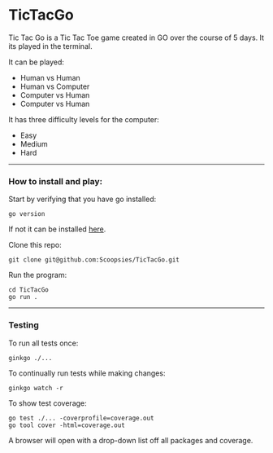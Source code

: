 # TicTacGo

Tic Tac Go is a Tic Tac Toe game created in GO over the course of 5 days. It its played in the terminal.

It can be played:
- Human vs Human
- Human vs Computer
- Computer vs Human
- Computer vs Human

It has three difficulty levels for the computer:
- Easy
- Medium
- Hard

---

### How to install and play:

Start by verifying that you have go installed:
```
go version
```

If not it can be installed [here](https://go.dev/doc/install).

Clone this repo:
```
git clone git@github.com:Scoopsies/TicTacGo.git
```

Run the program:
```
cd TicTacGo
go run .
```
---
### Testing

To run all tests once:
```
ginkgo ./...
```

To continually run tests while making changes:
```
ginkgo watch -r
```

To show test coverage:
```
go test ./... -coverprofile=coverage.out
go tool cover -html=coverage.out   
```

A browser will open with a drop-down list off all packages and coverage.